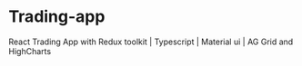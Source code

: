 # Trading-app
React Trading App with Redux toolkit | Typescript | Material ui | AG Grid and HighCharts
